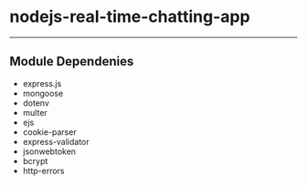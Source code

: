 # nodejs-real-time-chatting-app

---

## Module Dependenies

- express.js
- mongoose
- dotenv
- multer
- ejs
- cookie-parser
- express-validator
- jsonwebtoken
- bcrypt
- http-errors
